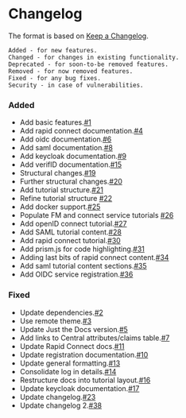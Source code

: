 # Changelog

The format is based on [Keep a Changelog](https://keepachangelog.com/en/1.0.0/).

    Added - for new features.
    Changed - for changes in existing functionality.
    Deprecated - for soon-to-be removed features.
    Removed - for now removed features.
    Fixed - for any bug fixes.
    Security - in case of vulnerabilities.

### Added

- Add basic features.[#1](https://github.com/ausaccessfed/dev-portal/pull/1)
- Add rapid connect documentation.[#4](https://github.com/ausaccessfed/dev-portal/pull/4)
- Add oidc documentation.[#6](https://github.com/ausaccessfed/dev-portal/pull/6)
- Add saml documentation.[#8](https://github.com/ausaccessfed/dev-portal/pull/8)
- Add keycloak documentation.[#9](https://github.com/ausaccessfed/dev-portal/pull/9)
- Add verifID documentation.[#15](https://github.com/ausaccessfed/dev-portal/pull/15)
- Structural changes.[#19](https://github.com/ausaccessfed/dev-portal/pull/19)
- Further structural changes.[#20](https://github.com/ausaccessfed/20)
- Add tutorial structure.[#21](https://github.com/ausaccessfed/dev-portal/pull/21)
- Refine tutorial structure [#22](https://github.com/ausaccessfed/dev-portal/pull/22)
- Add docker support.[#25](https://github.com/ausaccessfed/dev-portal/pull/25)
- Populate FM and connect service tutorials [#26](https://github.com/ausaccessfed/dev-portal/pull/26)
- Add openID connect tutorial.[#27](https://github.com/ausaccessfed/dev-portal/pull/27)
- Add SAML tutorial content.[#28](https://github.com/ausaccessfed/dev-portal/pull/28)
- Add rapid connect tutorial.[#30](https://github.com/ausaccessfed/dev-portal/pull/30)
- Add prism.js for code highlighting.[#31](https://github.com/ausaccessfed/dev-portal/pull/31)
- Adding last bits of rapid connect content.[#34](https://github.com/ausaccessfed/dev-portal/pull/34)
- Add saml tutorial content sections.[#35](https://github.com/ausaccessfed/dev-portal/pull/35)
- Add OIDC service registration.[#36](https://github.com/ausaccessfed/dev-portal/pull/36)

### Fixed

- Update dependencies.[#2](https://github.com/ausaccessfed/dev-portal/pull/2)
- Use remote theme.[#3](https://github.com/ausaccessfed/dev-portal/pull/3)
- Update Just the Docs version.[#5](https://github.com/ausaccessfed/dev-portal/pull/5)
- Add links to Central attributes/claims table.[#7](https://github.com/ausaccessfed/dev-portal/pull/7)
- Update Rapid Connect docs.[#11](https://github.com/ausaccessfed/dev-portal/pull/11)
- Update registration documentation.[#10](https://github.com/ausaccessfed/dev-portal/pull/10)
- Update general formatting.[#13](https://github.com/ausaccessfed/dev-portal/pull/13)
- Consolidate log in details.[#14](https://github.com/ausaccessfed/dev-portal/pull/14)
- Restructure docs into tutorial layout.[#16](https://github.com/ausaccessfed/dev-portal/pull/16)
- Update keycloak documentation.[#17](https://github.com/ausaccessfed/dev-portal/pull/17)
- Update changelog.[#23](https://github.com/ausaccessfed/dev-portal/pull/23)
- Update changelog 2.[#38](https://github.com/ausaccessfed/dev-portal/pull/38)
